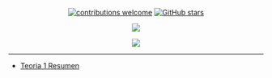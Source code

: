 <div align="center"> 

[![contributions welcome](https://img.shields.io/badge/contributions-welcome-brightgreen.svg?style=flat)](https://github.com/Fabian-Martinez-Rincon/Ingenieria-de-Software-3)
[![GitHub stars](https://img.shields.io/github/stars/Fabian-Martinez-Rincon/Ingenieria-de-Software-3)](https://github.com/Fabian-Martinez-Rincon/Ingenieria-de-Software-3/stargazers/)




<img src="https://readme-typing-svg.demolab.com?font=Fira+Code&size=30&duration=1700&pause=800&color=00ff93&center=true&width=485&lines=🤖 Ingenieria de Software 3"/>


<img src="https://media2.giphy.com/media/v1.Y2lkPTc5MGI3NjExdjM1bWxvdmR1OWxyZGZ4cmFpeGV3dHByd2todG12eDE2aTkzbnB3cCZlcD12MV9pbnRlcm5hbF9naWZfYnlfaWQmY3Q9Zw/lZhymdRsuFDmU/giphy.gif"/></div>

---

- [Teoria 1 Resumen](/documentos/teoria-1.md)